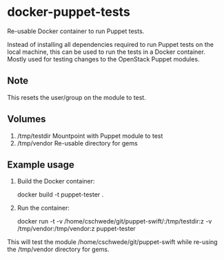 docker-puppet-tests
===================

Re-usable Docker container to run Puppet tests.

Instead of installing all dependencies required to run Puppet tests on the
local machine, this can be used to run the tests in a Docker container. Mostly
used for testing changes to the OpenStack Puppet modules.

Note
----
This resets the user/group on the module to test.

Volumes
-------
1. /tmp/testdir
Mountpoint with Puppet module to test
1. /tmp/vendor
Re-usable directory for gems

Example usage
-------------

1) Build the Docker container:

    docker build -t puppet-tester .

2) Run the container:

    docker run -t -v /home/cschwede/git/puppet-swift/:/tmp/testdir:z -v /tmp/vendor:/tmp/vendor:z puppet-tester

This will test the module /home/cschwede/git/puppet-swift while re-using the
/tmp/vendor directory for gems.
